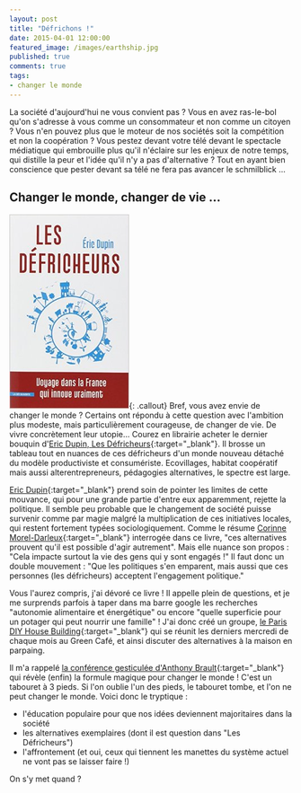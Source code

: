 ```yaml
---
layout: post
title: "Défrichons !"
date: 2015-04-01 12:00:00
featured_image: /images/earthship.jpg
published: true
comments: true
tags:
- changer le monde
---
```

La société d'aujourd'hui ne vous convient pas ? Vous en avez ras-le-bol qu'on s'adresse à vous comme un consommateur et non comme un citoyen ? Vous n'en pouvez plus que le moteur de nos sociétés soit la compétition et non la coopération ? Vous pestez devant votre télé devant le spectacle médiatique qui embrouille plus qu'il n'éclaire sur les enjeux de notre temps, qui distille la peur et l'idée qu'il n'y a pas d'alternative ? Tout en ayant bien conscience que pester devant sa télé ne fera pas avancer le schmilblick ...

## Changer le monde, changer de vie ...

![Eric Dupin - Les defricheurs](/images/defricheurs_edupin.jpg){: .callout} Bref, vous avez envie de changer le monde ? Certains ont répondu à cette question avec l'ambition plus modeste, mais particulièrement courageuse, de changer de vie. De vivre concrètement leur utopie... Courez en librairie acheter le dernier bouquin d'[Eric Dupin, Les Défricheurs](http://www.lalibrairie.com/tous-les-livres/les-defricheurs-voyage-dans-la-france-qui-innove-vraiment-eric-dupin-9782707175625.html){:target="_blank"}. Il brosse un tableau tout en nuances de ces défricheurs d'un monde nouveau détaché du modèle productiviste et consumériste. Ecovillages, habitat coopératif mais aussi alterentrepreneurs, pédagogies alternatives, le spectre est large. 

[Eric Dupin](http://ericdupin.blogs.com/){:target="_blank"} prend soin de pointer les limites de cette mouvance, qui pour une grande partie d'entre eux apparemment, rejette la politique. Il semble peu probable que le changement de société puisse survenir comme par magie malgré la multiplication de ces initiatives locales, qui restent fortement typées sociologiquement. Comme le résume [Corinne Morel-Darleux](http://www.lespetitspoissontrouges.org/){:target="_blank"} interrogée dans ce livre, "ces alternatives prouvent qu'il est possible d'agir autrement". Mais elle nuance son propos : "Cela impacte surtout la vie des gens qui y sont engagés !" Il faut donc un double mouvement : "Que les politiques s'en emparent, mais aussi que ces personnes (les défricheurs) acceptent l'engagement politique."

Vous l'aurez compris, j'ai dévoré ce livre ! Il appelle plein de questions, et je me surprends parfois à taper dans ma barre google les recherches "autonomie alimentaire et énergétique" ou encore "quelle superficie pour un potager qui peut nourrir une famille" ! J'ai donc créé un groupe, [le Paris DIY House Building](http://www.meetup.com/Paris-DIY-House-Building/){:target="_blank"} qui se réunit les derniers mercredi de chaque mois au Green Café, et ainsi discuter des alternatives à la maison en parpaing.

Il m'a rappelé [la conférence gesticulée d'Anthony Brault](http://www.scoplepave.org/le-plein-d-energie){:target="_blank"} qui révèle (enfin) la formule magique pour changer le monde ! C'est un tabouret à 3 pieds. Si l'on oublie l'un des pieds, le tabouret tombe, et l'on ne peut changer le monde. Voici donc le tryptique :

- l'éducation populaire pour que nos idées deviennent majoritaires dans la société
- les alternatives exemplaires (dont il est question dans "Les Défricheurs")
- l'affrontement (et oui, ceux qui tiennent les manettes du système actuel ne vont pas se laisser faire !)

On s'y met quand ?